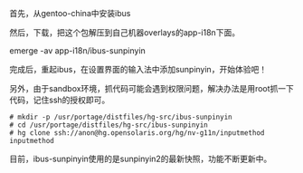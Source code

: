 首先，从gentoo-china中安装ibus

然后，下载，把这个包解压到自己机器overlays的app-i18n下面。

emerge -av app-i18n/ibus-sunpinyin

完成后，重起ibus，在设置界面的输入法中添加sunpinyin，开始体验吧！

另外，由于sandbox环境，抓代码可能会遇到权限问题，解决办法是用root抓一下代码，记住ssh的授权即可。

```
# mkdir -p /usr/portage/distfiles/hg-src/ibus-sunpinyin
# cd /usr/portage/distfiles/hg-src/ibus-sunpinyin
# hg clone ssh://anon@hg.opensolaris.org/hg/nv-g11n/inputmethod inputmethod
```

目前，ibus-sunpinyin使用的是sunpinyin2的最新快照，功能不断更新中。